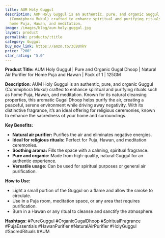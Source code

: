 ```yaml
---
title: AUM Holy Guggul
description: AUM Holy Guggul is an authentic, pure, and organic Guggul
  (Commiphora Mukul) crafted to enhance spiritual and purifying rituals such as
  home Puja, Hawan, and meditation.
image: /images/blog/aum-holy-guggul.jpg
layout: product
permalink: products/:title
category: Guggul
buy_now_link: https://amzn.to/3C8UVkV
price: "200"
star_rating: "5.0"
---
```

**Product Title:**
AUM Holy Guggul | Pure and Organic Gugal Dhoop | Natural Air Purifier for Home Puja and Hawan | Pack of 1 | 125GM

**Description:**
AUM Holy Guggul is an authentic, pure, and organic Guggul (Commiphora Mukul) crafted to enhance spiritual and purifying rituals such as home Puja, Hawan, and meditation. Known for its natural cleansing properties, this aromatic Gugal Dhoop helps purify the air, creating a peaceful, serene environment while driving away negativity. With its distinctive fragrance, it’s an ideal offering for religious ceremonies, known to enhance the sacredness of your home and surroundings.

**Key Benefits:**
- **Natural air purifier:** Purifies the air and eliminates negative energies.
- **Ideal for religious rituals:** Perfect for Puja, Hawan, and meditation ceremonies.
- **Soothing aroma:** Fills the space with a calming, spiritual fragrance.
- **Pure and organic:** Made from high-quality, natural Guggul for an authentic experience.
- **Versatile usage:** Can be used for spiritual purposes or general air purification.

**How to Use:**
- Light a small portion of the Guggul on a flame and allow the smoke to circulate.
- Use in a Puja room, meditation space, or any area that requires purification.
- Burn in a Hawan or any ritual to cleanse and sanctify the atmosphere.

**Hashtags:**
#PureGuggul #OrganicGugalDhoop #SpiritualFragrance #PujaEssentials #HawanPurifier #NaturalAirPurifier #HolyGuggul #SacredRituals #AUM
